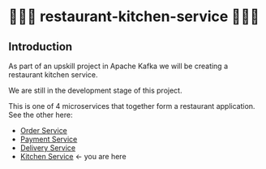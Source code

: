 # 👨‍🍳🍳 restaurant-kitchen-service 🍲👨‍🍳
## Introduction
As part of an upskill project in Apache Kafka we will be creating a restaurant kitchen service.

We are still in the development stage of this project.

This is one of 4 microservices that together form a restaurant application. See the other here:

- [Order Service](https://github.com/saltsthlm/restaurant-order-service/)
- [Payment Service](https://github.com/saltsthlm/restaurant-payment-service)
- [Delivery Service](https://github.com/saltsthlm/restaurant-delivery-service)
- [Kitchen Service](https://github.com/saltsthlm/restaurant-kitchen-service) <- you are here
